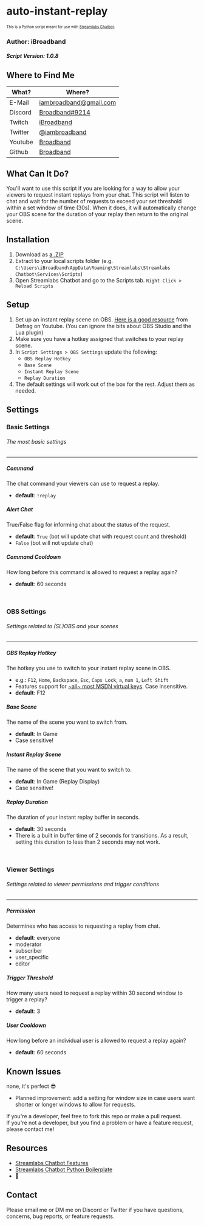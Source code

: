 # auto-instant-replay

<sub><sup>This is a Python script meant for use with [Streamlabs Chatbot](https://streamlabs.com/content-hub/support/chatbot-and-cloudbot).</sup></sub>
### Author: iBroadband
##### Script Version: 1.0.8


## Where to Find Me
| What?   |                         Where?                            |
| ------- | --------------------------------------------------------- |
| E-Mail  | [iambroadband@gmail.com](mailto:iambroadband@gmail.com)   |
| Discord | [Broadband#9214](https://www.discord.gg/Broadband)        |
| Twitch  | [iBroadband](https://www.twitch.tv/iBroadband)            |
| Twitter | [@iambroadband](https://www.twitter.com/iambroadband)     |
| Youtube | [Broadband](https://www.youtube.com/channel/UC6xvUC5NThwShk-wrhh01Mg) |
| Github  | [Broadband](https://github.com/broadband)                 |


## What Can It Do?
You'll want to use this script if you are looking for a way to allow your viewers to request instant replays from your chat. This script will listen to chat and wait for the number of requests to exceed your set threshold within a set window of time (30s). When it does, it will automatically change your OBS scene for the duration of your replay then return to the original scene.


## Installation
1. Download as [a .ZIP](https://github.com/iBroadband/auto-instant-replay/archive/refs/heads/main.zip)
2. Extract to your local scripts folder (e.g. `C:\Users\iBroadband\AppData\Roaming\Streamlabs\Streamlabs Chatbot\Services\Scripts`)
3. Open Streamlabs Chatbot and go to the Scripts tab. `Right Click > Reload Scripts`


## Setup
1. Set up an instant replay scene on OBS. [Here is a good resource](https://youtu.be/7fi7RI4y_6o) from Defrag on Youtube. (You can ignore the bits about OBS Studio and the Lua plugin)
2. Make sure you have a hotkey assigned that switches to your replay scene.
3. In `Script Settings > OBS Settings` update the following:
    - `OBS Replay Hotkey`
    - `Base Scene`
    - `Instant Replay Scene`
    - `Replay Duration`
4. The default settings will work out of the box for the rest. Adjust them as needed.


## Settings
### Basic Settings
###### The most basic settings
---
##### Command
The chat command your viewers can use to request a replay.
- **default**: `!replay`

##### Alert Chat
True/False flag for informing chat about the status of the request.
- **default**: `True` (bot will update chat with request count and threshold)
- `False` (bot will not update chat)

##### Command Cooldown
How long before this command is allowed to request a replay again?
- **default**: 60 seconds
<br />

### OBS Settings
###### Settings related to (SL)OBS and your scenes
---
##### OBS Replay Hotkey
The hotkey you use to switch to your instant replay scene in OBS.
- e.g.: `F12`, `Home`, `Backspace`, `Esc`, `Caps Lock`, `a`, `num 1`, `Left Shift`
- Features support for [~all~ most MSDN virtual keys](https://docs.microsoft.com/en-us/windows/win32/inputdev/virtual-key-codes). Case insensitive.
- **default**: F12

##### Base Scene
The name of the scene you want to switch from.
- **default**: In Game
- Case sensitive!

##### Instant Replay Scene
The name of the scene that you want to switch to.
- **default**: In Game (Replay Display)
- Case sensitive!

##### Replay Duration
The duration of your instant replay buffer in seconds.
- **default**: 30 seconds
- There is a built in buffer time of 2 seconds for transitions. As a result, setting this duration to less than 2 seconds may not work.
<br />

### Viewer Settings
###### Settings related to viewer permissions and trigger conditions
---
##### Permission<br />
Determines who has access to requesting a replay from chat.
- **default**: everyone
- moderator
- subscriber
- user_specific
- editor

##### Trigger Threshold<br />
How many users need to request a replay within 30 second window to trigger a replay?
- **default**: 3

##### User Cooldown<br />
How long before an individual user is allowed to request a replay again?
- **default**: 60 seconds


## Known Issues
none, it's perfect 😎

- Planned improvement: add a setting for window size in case users want shorter or longer windows to allow for requests.


If you're a developer, feel free to fork this repo or make a pull request. <br />
If you're not a developer, but you find a problem or have a feature request, please contact me!


## Resources
- [Streamlabs Chatbot Features](https://cdn.streamlabs.com/chatbot/Documentation_Twitch.pdf)
- [Streamlabs Chatbot Python Boilerplate](https://github.com/AnkhHeart/Streamlabs-Chatbot-Python-Boilerplate)
- 🧠


## Contact
Please email me or DM me on Discord or Twitter if you have questions, concerns, bug reports, or feature requests.
